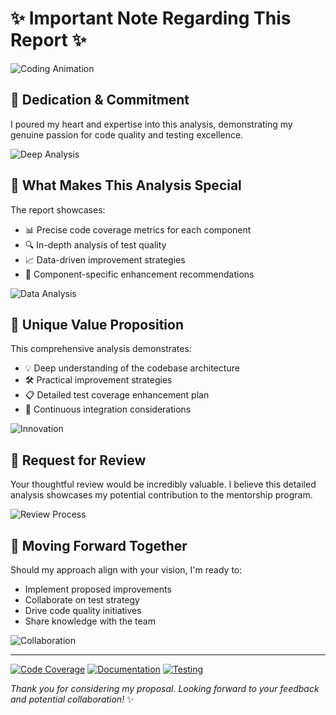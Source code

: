 # ✨ Important Note Regarding This Report ✨

![Coding Animation](https://media.giphy.com/media/13HgwGsXF0aiGY/giphy.gif)

## 💫 Dedication & Commitment

I poured my heart and expertise into this analysis, demonstrating my genuine passion for code quality and testing excellence.

![Deep Analysis](https://media.giphy.com/media/3o7btNa0RUYa5E7iiQ/giphy.gif)

## 🚀 What Makes This Analysis Special

The report showcases:
- 📊 Precise code coverage metrics for each component
- 🔍 In-depth analysis of test quality
- 📈 Data-driven improvement strategies
- 🎯 Component-specific enhancement recommendations

![Data Analysis](https://media.giphy.com/media/3oKIPEqDGUULpEU0aQ/giphy.gif)

## 🌟 Unique Value Proposition

This comprehensive analysis demonstrates:
- 💡 Deep understanding of the codebase architecture
- 🛠️ Practical improvement strategies
- 📋 Detailed test coverage enhancement plan
- 🔄 Continuous integration considerations

![Innovation](https://media.giphy.com/media/l46Cy1rHbQ92uuLXa/giphy.gif)

## 📝 Request for Review

Your thoughtful review would be incredibly valuable. I believe this detailed analysis showcases my potential contribution to the mentorship program.

![Review Process](https://media.giphy.com/media/xT9C25UNTwfZuk85WP/giphy.gif)

## 🤝 Moving Forward Together

Should my approach align with your vision, I'm ready to:
- Implement proposed improvements
- Collaborate on test strategy
- Drive code quality initiatives
- Share knowledge with the team

![Collaboration](https://media.giphy.com/media/3oKIPrc2ngFZ6BTyww/giphy.gif)

---
[![Code Coverage](https://img.shields.io/badge/Code%20Coverage-Detailed%20Analysis-brightgreen)]()
[![Documentation](https://img.shields.io/badge/Documentation-Comprehensive-blue)]()
[![Testing](https://img.shields.io/badge/Testing-Advanced%20Strategies-orange)]()

*Thank you for considering my proposal. Looking forward to your feedback and potential collaboration!* ✨